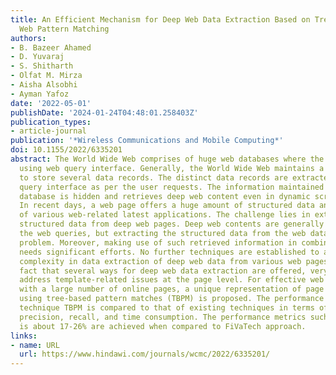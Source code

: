 ```yaml
---
title: An Efficient Mechanism for Deep Web Data Extraction Based on Tree-Structured
  Web Pattern Matching
authors:
- B. Bazeer Ahamed
- D. Yuvaraj
- S. Shitharth
- Olfat M. Mirza
- Aisha Alsobhi
- Ayman Yafoz
date: '2022-05-01'
publishDate: '2024-01-24T04:48:01.258403Z'
publication_types:
- article-journal
publication: '*Wireless Communications and Mobile Computing*'
doi: 10.1155/2022/6335201
abstract: The World Wide Web comprises of huge web databases where the data are searched
  using web query interface. Generally, the World Wide Web maintains a set of databases
  to store several data records. The distinct data records are extracted by the web
  query interface as per the user requests. The information maintained in the web
  database is hidden and retrieves deep web content even in dynamic script pages.
  In recent days, a web page offers a huge amount of structured data and is in need
  of various web-related latest applications. The challenge lies in extracting complicated
  structured data from deep web pages. Deep web contents are generally accessed by
  the web queries, but extracting the structured data from the web database is a complex
  problem. Moreover, making use of such retrieved information in combined structures
  needs significant efforts. No further techniques are established to address the
  complexity in data extraction of deep web data from various web pages. Despite the
  fact that several ways for deep web data extraction are offered, very few research
  address template-related issues at the page level. For effective web data extraction
  with a large number of online pages, a unique representation of page generation
  using tree-based pattern matches (TBPM) is proposed. The performance of the proposed
  technique TBPM is compared to that of existing techniques in terms of relativity,
  precision, recall, and time consumption. The performance metrics such as high relativity
  is about 17-26% are achieved when compared to FiVaTech approach.
links:
- name: URL
  url: https://www.hindawi.com/journals/wcmc/2022/6335201/
---
```

